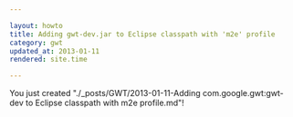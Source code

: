 ```yaml
---

layout: howto
title: Adding gwt-dev.jar to Eclipse classpath with 'm2e' profile
category: gwt
updated_at: 2013-01-11
rendered: site.time

---
```



You just created "./_posts/GWT/2013-01-11-Adding com.google.gwt:gwt-dev to Eclipse classpath with m2e profile.md"!

